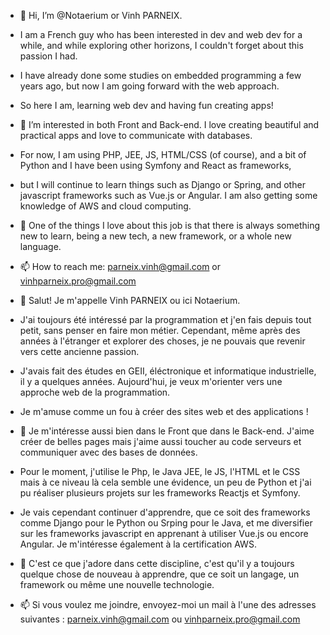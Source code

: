 - 👋 Hi, I’m @Notaerium or Vinh PARNEIX.
-  I am a French guy who has been interested in dev and web dev for a while, and while exploring other horizons, I couldn't forget about this passion I had.
-  I have already done some studies on embedded programming a few years ago, but now I am going forward with the web approach.
-  So here I am, learning web dev and having fun creating apps!
- 👀 I’m interested in both Front and Back-end. I love creating beautiful and practical apps and love to communicate with databases.
- For now, I am using PHP, JEE, JS, HTML/CSS (of course), and a bit of Python and I have been using Symfony and React as frameworks,
- but I will continue to learn things such as Django or Spring, and other javascript frameworks such as Vue.js or Angular. I am also getting some knowledge of AWS and cloud computing.
- 🌱 One of the things I love about this job is that there is always something new to learn, being a new tech, a new framework, or a whole new language.
- 📫 How to reach me: parneix.vinh@gmail.com or vinhparneix.pro@gmail.com

- 👋 Salut! Je m'appelle Vinh PARNEIX ou ici Notaerium.
-  J'ai toujours été intéressé par la programmation et j'en fais depuis tout petit, sans penser en faire mon métier. Cependant, même après des années à l'étranger et explorer des choses, je ne pouvais que revenir vers cette ancienne passion. 
-  J'avais fait des études en GEII, éléctronique et informatique industrielle, il y a quelques années. Aujourd'hui, je veux m'orienter vers une approche web de la programmation.
-  Je m'amuse comme un fou à créer des sites web et des applications !
- 👀 Je m'intéresse aussi bien dans le Front que dans le Back-end. J'aime créer de belles pages mais j'aime aussi toucher au code serveurs et communiquer avec des bases de données.
- Pour le moment, j'utilise le Php, le Java JEE, le JS, l'HTML et le CSS mais à ce niveau là cela semble une évidence, un peu de Python et j'ai pu réaliser plusieurs projets sur les frameworks Reactjs et Symfony.
- Je vais cependant continuer d'apprendre, que ce soit des frameworks comme Django pour le Python ou Srping pour le Java, et me diversifier sur les frameworks javascript en apprenant à utiliser Vue.js ou encore Angular. Je m'intéresse également à la certification AWS.
- 🌱 C'est ce que j'adore dans cette discipline, c'est qu'il y a toujours quelque chose de nouveau à apprendre, que ce soit un langage, un framework ou même une nouvelle technologie.
- 📫 Si vous voulez me joindre, envoyez-moi un mail à l'une des adresses suivantes : parneix.vinh@gmail.com ou vinhparneix.pro@gmail.com

<!---
Notaerium/Notaerium is a ✨ special ✨ repository because its `README.md` (this file) appears on your GitHub profile.
You can click the Preview link to take a look at your changes.
--->
